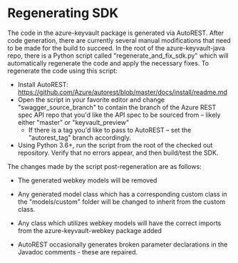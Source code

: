 # Regenerating SDK

The code in the azure-keyvault package is generated via AutoREST. After code generation, there are currently several manual modifications that need to be made for the build to succeed. In the root of the azure-keyvault-java repo, there is a Python script called "regenerate_and_fix_sdk.py" which will automatically regenerate the code and apply the necessary fixes. To regenerate the code using this script:

- Install AutoREST: https://github.com/Azure/autorest/blob/master/docs/install/readme.md
- Open the script in your favorite editor and change "swagger_source_branch" to contain the branch of the Azure REST spec API repo that you'd like the API spec to be sourced from – likely either "master" or "keyvault_preview"
  - If there is a tag you'd like to pass to AutoREST – set the "autorest_tag" branch accordingly.
- Using Python 3.6+, run the script from the root of the checked out repository. Verify that no errors appear, and then build/test the SDK.



The changes made by the script post-regeneration are as follows:

* The generated webkey models will be removed


* Any generated model class which has a corresponding custom class in the "models/custom" folder will be changed to inherit from the custom class.
* Any class which utilizes webkey models will have the correct imports from the azure-keyvault-webkey package added
* AutoREST occasionally generates broken parameter declarations in the Javadoc comments - these are repaired.